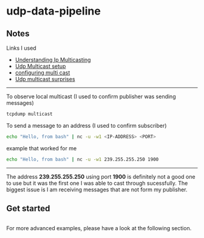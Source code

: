 # udp-data-pipeline

## Notes


Links I used
- [Understanding Ip Multicasting](http://www.steves-internet-guide.com/introduction-multicasting/)
- [Udp Multicast setup](https://lcm-proj.github.io/lcm/content/multicast-setup.html)
- [configuring multi cast](https://www.reddit.com/r/networking/comments/ouarlx/configuring_multicast/)
- [Udp multicast surprises](https://rg3.name/201504241907.html)
---

To observe local multicast (I used to confirm publisher was sending messages)
```bash
tcpdump multicast
```
To send a message to an address (I used to confirm subscriber)
```bash
echo "Hello, from bash" | nc -u -w1 <IP-ADDRESS> <PORT>
```
example that worked for me
```bash
echo "Hello, from bash" | nc -u -w1 239.255.255.250 1900
```

---

The address **239.255.255.250** using port **1900** is definitely not a good one to use but it was the first one I was able to cast through sucessfully. The biggest issue is I am receiving messages that are not form my publisher. 

## Get started



```rust

```

For more advanced examples, please have a look at the following section.

